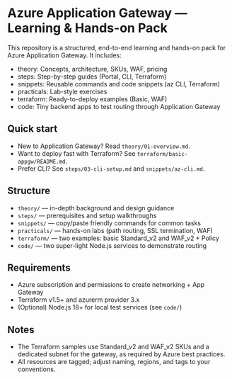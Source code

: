 # Azure Application Gateway — Learning & Hands-on Pack

This repository is a structured, end-to-end learning and hands-on pack for Azure Application Gateway. It includes:

- theory: Concepts, architecture, SKUs, WAF, pricing
- steps: Step-by-step guides (Portal, CLI, Terraform)
- snippets: Reusable commands and code snippets (az CLI, Terraform)
- practicals: Lab-style exercises
- terraform: Ready-to-deploy examples (Basic, WAF)
- code: Tiny backend apps to test routing through Application Gateway

## Quick start

- New to Application Gateway? Read `theory/01-overview.md`.
- Want to deploy fast with Terraform? See `terraform/basic-appgw/README.md`.
- Prefer CLI? See `steps/03-cli-setup.md` and `snippets/az-cli.md`.

## Structure

- `theory/` — in-depth background and design guidance
- `steps/` — prerequisites and setup walkthroughs
- `snippets/` — copy/paste friendly commands for common tasks
- `practicals/` — hands-on labs (path routing, SSL termination, WAF)
- `terraform/` — two examples: basic Standard_v2 and WAF_v2 + Policy
- `code/` — two super-light Node.js services to demonstrate routing

## Requirements

- Azure subscription and permissions to create networking + App Gateway
- Terraform v1.5+ and azurerm provider 3.x
- (Optional) Node.js 18+ for local test services (see `code/`)

## Notes

- The Terraform samples use Standard_v2 and WAF_v2 SKUs and a dedicated subnet for the gateway, as required by Azure best practices.
- All resources are tagged; adjust naming, regions, and tags to your conventions.

